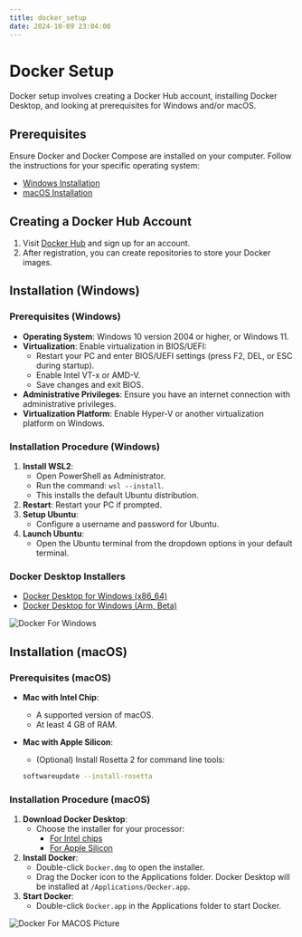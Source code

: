 ```yaml
---
title: docker_setup
date: 2024-10-09 23:04:08
---
```

# Docker Setup

Docker setup involves creating a Docker Hub account, installing Docker Desktop,
and looking at prerequisites for Windows and/or macOS.

## Prerequisites

Ensure Docker and Docker Compose are installed on your computer.
Follow the instructions for your specific operating system:

- [Windows Installation](#installation-windows)
- [macOS Installation](#installation-macos)

## Creating a Docker Hub Account

1. Visit [Docker Hub](https://hub.docker.com/) and sign up for an account.
2. After registration, you can create repositories to store your Docker images.

## Installation (Windows)

### Prerequisites (Windows)

- **Operating System**: Windows 10 version 2004 or higher, or Windows 11.
- **Virtualization**: Enable virtualization in BIOS/UEFI:
  - Restart your PC and enter BIOS/UEFI settings (press F2, DEL, or ESC during startup).
  - Enable Intel VT-x or AMD-V.
  - Save changes and exit BIOS.
- **Administrative Privileges**:
Ensure you have an internet connection with administrative privileges.
- **Virtualization Platform**:
Enable Hyper-V or another virtualization platform on Windows.

### Installation Procedure (Windows)

1. **Install WSL2**:
   - Open PowerShell as Administrator.
   - Run the command: `wsl --install`.
   - This installs the default Ubuntu distribution.
2. **Restart**: Restart your PC if prompted.
3. **Setup Ubuntu**:
   - Configure a username and password for Ubuntu.
4. **Launch Ubuntu**:
   - Open the Ubuntu terminal from the dropdown options in your default terminal.

### Docker Desktop Installers

- [Docker Desktop for Windows (x86_64)](https://desktop.docker.com/win/main/amd64/Docker%20Desktop%20Installer.exe?utm_source=docker&utm_medium=webreferral&utm_campaign=docs-driven-download-win-amd64&_gl=1*ob2okp*_gcl_au*MTk4MjUzOTE5NC4xNzI2MDY0NjIz*_ga*MjEyMDgxMjcwMy4xNzI1NjMyNzQ4*_ga_XJWPQMJYHQ*MTcyNjY4MDQ2OC42LjEuMTcyNjY4MDQ4OS4zOS4wLjA.)
- [Docker Desktop for Windows (Arm, Beta)](https://desktop.docker.com/win/main/arm64/Docker%20Desktop%20Installer.exe?utm_source=docker&utm_medium=webreferral&utm_campaign=docs-driven-download-win-arm64&_gl=1*1sw13m4*_gcl_au*MTk4MjUzOTE5NC4xNzI2MDY0NjIz*_ga*MjEyMDgxMjcwMy4xNzI1NjMyNzQ4*_ga_XJWPQMJYHQ*MTcyNjY4MDQ2OC42LjEuMTcyNjY4MDQ4OS4zOS4wLjA.)

![Docker For Windows](https://github.com/user-attachments/assets/25527e51-215a-4962-b33f-1f02d14b95ec)

## Installation (macOS)

### Prerequisites (macOS)

- **Mac with Intel Chip**:
  - A supported version of macOS.
  - At least 4 GB of RAM.
- **Mac with Apple Silicon**:
  - (Optional) Install Rosetta 2 for command line tools:

  ```bash
  softwareupdate --install-rosetta
  ```

### Installation Procedure (macOS)

1. **Download Docker Desktop**:
   - Choose the installer for your processor:
     - [For Intel chips](https://desktop.docker.com/mac/main/amd64/Docker.dmg?utm_source=docker&utm_medium=webreferral&utm_campaign=docs-driven-download-mac-amd64&_gl=1*t4tomt*_gcl_au*MTk4MjUzOTE5NC4xNzI2MDY0NjIz*_ga*MjEyMDgxMjcwMy4xNzI1NjMyNzQ4*_ga_XJWPQMJYHQ*MTcyNjY2ODQ3MS40LjEuMTcyNjY2ODUyNS42LjAuMA..)
     - [For Apple Silicon](https://desktop.docker.com/mac/main/arm64/Docker.dmg?utm_source=docker&utm_medium=webreferral&utm_campaign=docs-driven-download-mac-arm64&_gl=1*3asmt6*_gcl_au*MTk4MjUzOTE5NC4xNzI2MDY0NjIz*_ga*MjEyMDgxMjcwMy4xNzI1NjMyNzQ4*_ga_XJWPQMJYHQ*MTcyNjY2ODQ3MS40LjEuMTcyNjY2ODUyNS42LjAuMA..)
2. **Install Docker**:
   - Double-click `Docker.dmg` to open the installer.
   - Drag the Docker icon to the Applications folder.
   Docker Desktop will be installed at `/Applications/Docker.app`.
3. **Start Docker**:
   - Double-click `Docker.app` in the Applications folder to start Docker.

![Docker For MACOS Picture](https://github.com/user-attachments/assets/c97d4781-ac0c-433b-b9bf-6226025ece88)
